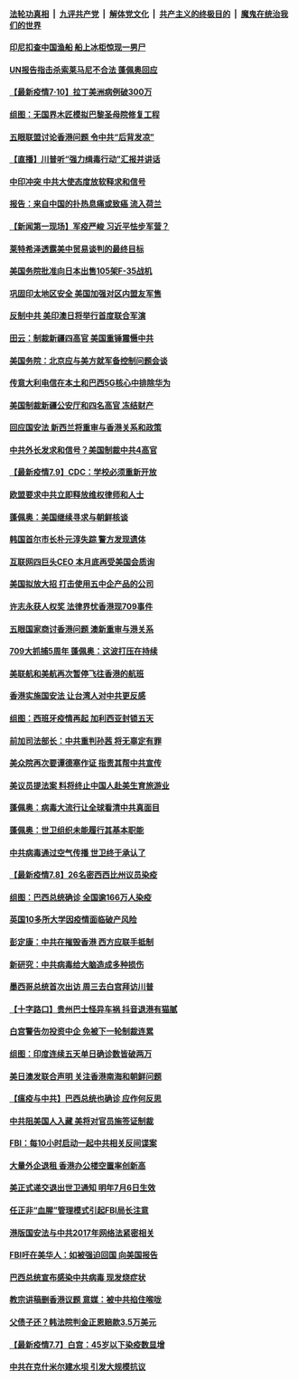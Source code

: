 

####  [法轮功真相](../../../../basic/blob/master/README.md?t=07110631) &nbsp;|&nbsp; [九评共产党](../../../../9ping.md/blob/master/README.md?t=07110631) &nbsp;|&nbsp; [解体党文化](../../../../jtdwh.md/blob/master/README.md?t=07110631)  &nbsp;|&nbsp; [共产主义的终极目的](../../../../gczydzjmd.md/blob/master/README.md?t=07110631) &nbsp;|&nbsp; [魔鬼在统治我们的世界](../../../../mgztzwmdsj.md/blob/master/README.md?t=07110631) 

#### [印尼扣查中国渔船 船上冰柜惊现一男尸](../pages/nsc418/n12247693.md?t=07110631) 

#### [UN报告指击杀索莱马尼不合法 蓬佩奥回应](../pages/nsc418/n12247146.md?t=07110631) 

#### [【最新疫情7·10】拉丁美洲病例破300万](../pages/nsc418/n12245413.md?t=07110631) 

#### [组图：无国界木匠模拟巴黎圣母院修复工程](../pages/nsc418/n12243915.md?t=07110631) 

#### [五眼联盟讨论香港问题 令中共“后背发凉”](../pages/nsc418/n12247326.md?t=07110631) 

#### [【直播】川普听“强力缉毒行动”汇报并讲话](../pages/nsc418/n12247084.md?t=07110631) 

#### [中印冲突 中共大使态度放软释求和信号](../pages/nsc418/n12247210.md?t=07110631) 

#### [报告：来自中国的扑热息痛或致癌 流入荷兰](../pages/nsc418/n12246872.md?t=07110631) 

#### [【新闻第一现场】军疫严峻 习近平怯步军营？](../pages/nsc418/n12245547.md?t=07110631) 

#### [莱特希泽透露美中贸易谈判的最终目标](../pages/nsc418/n12246823.md?t=07110631) 

#### [美国务院批准向日本出售105架F-35战机](../pages/nsc418/n12246608.md?t=07110631) 

#### [巩固印太地区安全 美国加强对区内盟友军售](../pages/nsc418/n12246548.md?t=07110631) 

#### [反制中共 美印澳日将举行首度联合军演](../pages/nsc418/n12246462.md?t=07110631) 

#### [田云：制裁新疆四高官 美国重锤震慑中共](../pages/nsc418/n12246098.md?t=07110631) 

#### [美国务院：北京应与美方就军备控制问题会谈](../pages/nsc418/n12245183.md?t=07110631) 

#### [传意大利电信在本土和巴西5G核心中排除华为](../pages/nsc418/n12244770.md?t=07110631) 

#### [美国制裁新疆公安厅和四名高官 冻结财产](../pages/nsc418/n12244653.md?t=07110631) 

#### [回应国安法 新西兰将重审与香港关系和政策](../pages/nsc418/n12244085.md?t=07110631) 

#### [中共外长发求和信号？美国制裁中共4高官](../pages/nsc418/n12244813.md?t=07110631) 

#### [【最新疫情7.9】CDC：学校必须重新开放](../pages/nsc418/n12242776.md?t=07110631) 

#### [欧盟要求中共立即释放维权律师和人士](../pages/nsc418/n12244421.md?t=07110631) 

#### [蓬佩奥：美国继续寻求与朝鲜核谈](../pages/nsc418/n12244538.md?t=07110631) 

#### [韩国首尔市长朴元淳失踪 警方发现遗体](../pages/nsc418/n12243734.md?t=07110631) 

#### [互联网四巨头CEO 本月底再受美国会质询](../pages/nsc418/n12244283.md?t=07110631) 

#### [美国拟放大招 打击使用五中企产品的公司](../pages/nsc418/n12244402.md?t=07110631) 

#### [许志永获人权奖 法律界忧香港现709事件](../pages/nsc418/n12244380.md?t=07110631) 

#### [五眼国家商讨香港问题 澳新重审与港关系](../pages/nsc418/n12244260.md?t=07110631) 

#### [709大抓捕5周年 蓬佩奥：这波打压在持续](../pages/nsc418/n12243611.md?t=07110631) 

#### [美联航和美航再次暂停飞往香港的航班](../pages/nsc418/n12243607.md?t=07110631) 

#### [香港实施国安法 让台湾人对中共更反感](../pages/nsc418/n12243520.md?t=07110631) 

#### [组图：西班牙疫情再起 加利西亚封锁五天](../pages/nsc418/n12241508.md?t=07110631) 

#### [前加司法部长：中共重判孙茜 将无辜定有罪](../pages/nsc418/n12242297.md?t=07110631) 

#### [美众院再次要谭德塞作证 指责其帮中共宣传](../pages/nsc418/n12242500.md?t=07110631) 

#### [美议员提法案 料将终止中国人赴美生育旅游业](../pages/nsc418/n12242470.md?t=07110631) 

#### [蓬佩奥：病毒大流行让全球看清中共真面目](../pages/nsc418/n12242486.md?t=07110631) 

#### [蓬佩奥：世卫组织未能履行其基本职能](../pages/nsc418/n12242263.md?t=07110631) 

#### [中共病毒通过空气传播 世卫终于承认了](../pages/nsc418/n12241930.md?t=07110631) 

#### [【最新疫情7.8】26名密西西比州议员染疫](../pages/nsc418/n12239975.md?t=07110631) 

#### [组图：巴西总统确诊 全国逾166万人染疫](../pages/nsc418/n12240754.md?t=07110631) 

#### [英国10多所大学因疫情面临破产风险](../pages/nsc418/n12241724.md?t=07110631) 

#### [彭定康：中共在摧毁香港 西方应联手抵制](../pages/nsc418/n12241830.md?t=07110631) 

#### [新研究：中共病毒给大脑造成多种损伤](../pages/nsc418/n12241750.md?t=07110631) 

#### [墨西哥总统首次出访 周三去白宫拜访川普](../pages/nsc418/n12241397.md?t=07110631) 

#### [【十字路口】贵州巴士怪异车祸 抖音退港有猫腻](../pages/nsc418/n12240298.md?t=07110631) 

#### [白宫警告勿投资中企 免被下一轮制裁连累](../pages/nsc418/n12241334.md?t=07110631) 

#### [组图：印度连续五天单日确诊数皆破两万](../pages/nsc418/n12238724.md?t=07110631) 

#### [美日澳发联合声明 关注香港南海和朝鲜问题](../pages/nsc418/n12240998.md?t=07110631) 

#### [【瘟疫与中共】巴西总统也确诊 应作何反思](../pages/nsc418/n12240166.md?t=07110631) 

#### [中共阻美国人入藏 美将对官员施签证制裁](../pages/nsc418/n12240452.md?t=07110631) 

#### [FBI：每10小时启动一起中共相关反间谍案](../pages/nsc418/n12239799.md?t=07110631) 

#### [大量外企退租 香港办公楼空置率创新高](../pages/nsc418/n12240111.md?t=07110631) 

#### [美正式递交退出世卫通知 明年7月6日生效](../pages/nsc418/n12239902.md?t=07110631) 

#### [任正非“血腥”管理模式引起FBI局长注意](../pages/nsc418/n12239966.md?t=07110631) 

#### [港版国安法与中共2017年网络法紧密相关](../pages/nsc418/n12239427.md?t=07110631) 

#### [FBI吁在美华人：如被强迫回国 向美国报告](../pages/nsc418/n12239450.md?t=07110631) 

#### [巴西总统宣布感染中共病毒 现发烧症状](../pages/nsc418/n12239468.md?t=07110631) 

#### [教宗讲稿删香港议题 意媒：被中共掐住喉咙](../pages/nsc418/n12239424.md?t=07110631) 

#### [父债子还？韩法院判金正恩赔款3.5万美元](../pages/nsc418/n12239338.md?t=07110631) 

#### [【最新疫情7.7】白宫：45岁以下染疫数显增](../pages/nsc418/n12237581.md?t=07110631) 

#### [中共在克什米尔建水坝 引发大规模抗议](../pages/nsc418/n12239209.md?t=07110631) 

